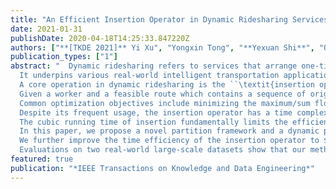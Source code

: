 ```yaml
---
title: "An Efficient Insertion Operator in Dynamic Ridesharing Services"
date: 2021-01-31
publishDate: 2020-04-18T14:25:33.847220Z
authors: ["**[TKDE 2021]** Yi Xu", "Yongxin Tong", "**Yexuan Shi**", "Qian Tao", "Ke Xu", "Wei Li"]
publication_types: ["1"]
abstract: "  Dynamic ridesharing refers to services that arrange one-time shared rides on short notice.
  It underpins various real-world intelligent transportation applications such as car-pooling, food delivery and last-mile logistics.
  A core operation in dynamic ridesharing is the ``\textit{insertion operator}''.
  Given a worker and a feasible route which contains a sequence of origin-destination pairs from previous requests, the insertion operator inserts a new origin-destination pair from a newly arrived request into the current route such that certain objective is optimized.
  Common optimization objectives include minimizing the maximum/sum flow time of all requests and minimizing the total travel time of the worker.
  Despite its frequent usage, the insertion operator has a time complexity of $O(n^3)$, where $n$ is the number of all requests assigned to the worker.
  The cubic running time of insertion fundamentally limits the efficiency of urban-scale dynamic ridesharing based applications.
  In this paper, we propose a novel partition framework and a dynamic programming based insertion with a time complexity of $O(n^2)$.
  We further improve the time efficiency of the insertion operator to $O(n)$ harnessing efficient index structures, such as fenwick tree.
  Evaluations on two real-world large-scale datasets show that our methods can accelerate insertion by 1.5 to 998.1 times."
featured: true
publication: "*IEEE Transactions on Knowledge and Data Engineering*"
---
```


